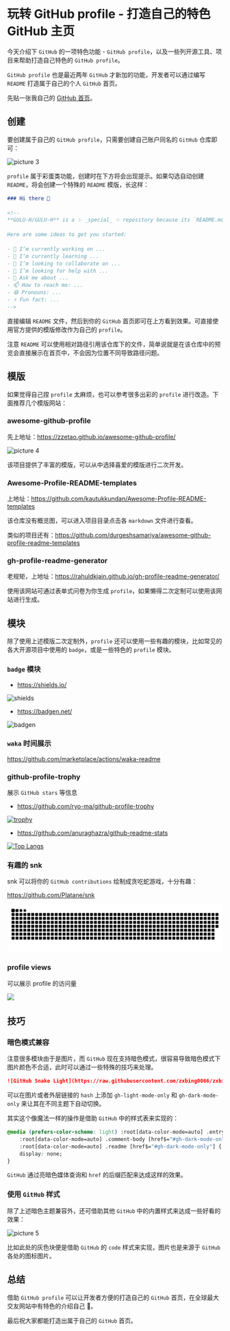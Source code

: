 # 玩转 GitHub profile - 打造自己的特色 GitHub 主页

今天介绍下 `GitHub` 的一项特色功能 - `GitHub profile`，以及一些列开源工具、项目来帮助打造自己特色的 `GitHub profile`。

`GitHub profile` 也是最近两年 `GitHub` 才新加的功能，开发者可以通过编写 `README` 打造属于自己的个人 `GitHub` 首页。

先贴一张我自己的 [GitHub 首页](https://github.com/ZxBing0066)。

## 创建

要创建属于自己的 `GitHub profile`，只需要创建自己账户同名的 `GitHub` 仓库即可：

![picture 3](/image/blog-github-profile-readme-14.png)

`profile` 属于彩蛋类功能，创建时在下方将会出现提示。如果勾选自动创建 `README`，将会创建一个特殊的 `README` 模版，长这样：

```md
### Hi there 👋

<!--
**GULU-H/GULU-H** is a ✨ _special_ ✨ repository because its `README.md` (this file) appears on your GitHub profile.

Here are some ideas to get you started:

- 🔭 I’m currently working on ...
- 🌱 I’m currently learning ...
- 👯 I’m looking to collaborate on ...
- 🤔 I’m looking for help with ...
- 💬 Ask me about ...
- 📫 How to reach me: ...
- 😄 Pronouns: ...
- ⚡ Fun fact: ...
-->
```

直接编辑 `README` 文件，然后到你的 `GitHub` 首页即可在上方看到效果。可直接使用官方提供的模版修改作为自己的 `profile`。

注意 `README` 可以使用相对路径引用该仓库下的文件，简单说就是在该仓库中的预览会直接展示在首页中，不会因为位置不同导致路径问题。

## 模版

如果觉得自己捏 `profile` 太麻烦，也可以参考很多出彩的 `profile` 进行改造。下面推荐几个模版网站：

### awesome-github-profile

先上地址：https://zzetao.github.io/awesome-github-profile/

![picture 4](/image/blog-github-profile-readme-88.png)

该项目提供了丰富的模版，可以从中选择喜爱的模版进行二次开发。

### Awesome-Profile-README-templates

上地址：https://github.com/kautukkundan/Awesome-Profile-README-templates

该仓库没有概览图，可以进入项目目录点击各 `markdown` 文件进行查看。

类似的项目还有：https://github.com/durgeshsamariya/awesome-github-profile-readme-templates

### gh-profile-readme-generator

老规矩，上地址：https://rahuldkjain.github.io/gh-profile-readme-generator/

使用该网站可通过表单式问卷为你生成 `profile`，如果懒得二次定制可以使用该网站进行生成。

## 模块

除了使用上述模版二次定制外，`profile` 还可以使用一些有趣的模块，比如常见的各大开源项目中使用的 `badge`，或是一些特色的 `profile` 模块。

### `badge` 模块

-   https://shields.io/

![shields](https://img.shields.io/badge/style-for--the--badge-green?logo=appveyor&style=for-the-badge)

-   https://badgen.net/

![badgen](https://badgen.net/badge/icon/windows?icon=windows&label)

### `waka` 时间展示

https://github.com/marketplace/actions/waka-readme

### github-profile-trophy

展示 `GitHub stars` 等信息

-   https://github.com/ryo-ma/github-profile-trophy

[![trophy](https://github-profile-trophy.vercel.app/?username=ryo-ma)](https://github.com/ryo-ma/github-profile-trophy)

-   https://github.com/anuraghazra/github-readme-stats

[![Top Langs](https://github-readme-stats.vercel.app/api/top-langs/?username=anuraghazra)](https://github.com/anuraghazra/github-readme-stats)

### 有趣的 snk

snk 可以将你的 `GitHub contributions` 绘制成贪吃蛇游戏，十分有趣：

https://github.com/Platane/snk

![snk](https://raw.githubusercontent.com/zxbing0066/zxbing0066/output/github-contribution-grid-snake.svg#gh-light-mode-only)

### profile views

可以展示 profile 的访问量

![](https://komarev.com/ghpvc/?username=your-github-username&style=flat-square)

## 技巧

### 暗色模式兼容

注意很多模块由于是图片，而 `GitHub` 现在支持暗色模式，很容易导致暗色模式下图片颜色不合适，此时可以通过一些特殊的技巧来处理。

```md
![GitHub Snake Light](https://raw.githubusercontent.com/zxbing0066/zxbing0066/output/github-contribution-grid-snake.svg#gh-light-mode-only) ![GitHub Snake Dark](https://raw.githubusercontent.com/zxbing0066/zxbing0066/output/github-contribution-grid-snake-dark.svg#gh-dark-mode-only)
```

可以在图片或者外层链接的 `hash` 上添加 `gh-light-mode-only` 和 `gh-dark-mode-only` 来让其在不同主题下自动切换。

其实这个像魔法一样的操作是借助 `GitHub` 中的样式表来实现的：

```css
@media (prefers-color-scheme: light) :root[data-color-mode=auto] .entry-content [href$="#gh-dark-mode-only"],
    :root[data-color-mode=auto] .comment-body [href$="#gh-dark-mode-only"],
    :root[data-color-mode=auto] .readme [href$="#gh-dark-mode-only"] {
    display: none;
}
```

`GitHub` 通过亮暗色媒体查询和 `href` 的后缀匹配来达成这样的效果。

### 使用 `GitHub` 样式

除了上述暗色主题兼容外，还可借助其他 `GitHub` 中的内置样式来达成一些好看的效果：

![picture 5](/image/blog-github-profile-readme-95.png)

比如此处的灰色块便是借助 `GitHub` 的 `code` 样式来实现，图片也是来源于 `GitHub` 各处的图标图片。

## 总结

借助 `GitHub profile` 可以让开发者方便的打造自己的 `GitHub` 首页，在全球最大交友网站中有特色的介绍自己 🐶。

最后祝大家都能打造出属于自己的 `GitHub` 首页。
